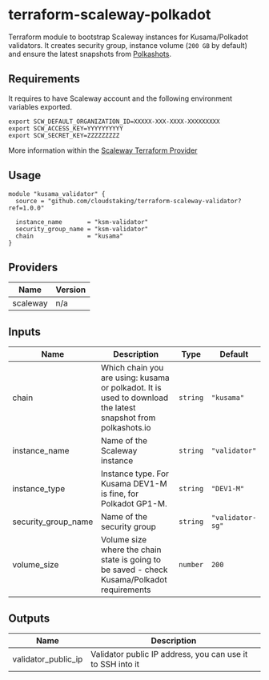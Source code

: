 # terraform-scaleway-polkadot

Terraform module to bootstrap Scaleway instances for Kusama/Polkadot validators. It creates security group, instance volume (`200 GB` by default) and ensure the latest snapshots from [Polkashots](https://polkashots.io).

## Requirements

It requires to have Scaleway account and the following environment variables exported. 

```
export SCW_DEFAULT_ORGANIZATION_ID=XXXXX-XXX-XXXX-XXXXXXXXX
export SCW_ACCESS_KEY=YYYYYYYYYY
export SCW_SECRET_KEY=ZZZZZZZZZ
```

More information within the [Scaleway Terraform Provider](https://registry.terraform.io/providers/scaleway/scaleway/latest/docs)

## Usage

```hcl
module "kusama_validator" {
  source = "github.com/cloudstaking/terraform-scaleway-validator?ref=1.0.0"

  instance_name       = "ksm-validator"
  security_group_name = "ksm-validator"
  chain               = "kusama"
}
```

## Providers

| Name | Version |
|------|---------|
| scaleway | n/a |

## Inputs

| Name | Description | Type | Default |
|------|-------------|------|---------|
| chain | Which chain you are using: kusama or polkadot. It is used to download the latest snapshot from polkashots.io | `string` | `"kusama"` |
| instance_name | Name of the Scaleway instance | `string` | `"validator"` |
| instance_type | Instance type. For Kusama DEV1-M is fine, for Polkadot GP1-M. | `string` | `"DEV1-M"` |
| security_group_name | Name of the security group | `string` | `"validator-sg"` |
| volume_size | Volume size where the chain state is going to be saved - check Kusama/Polkadot requirements | `number` | `200` |

## Outputs

| Name | Description |
|------|-------------|
| validator_public_ip | Validator public IP address, you can use it to SSH into it |
